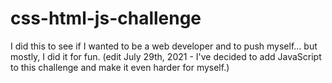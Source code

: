 # css-html-js-challenge
I did this to see if I wanted to be a web developer and to push myself... but mostly, I did it for fun.
(edit July 29th, 2021 - I've decided to add JavaScript to this challenge and make it even harder for myself.)
